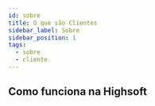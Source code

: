 ```yaml
---
id: sobre
title: O que são Clientes
sidebar_label: Sobre
sidebar_position: 1
tags:
  - sobre
  - cliente
---
```


## Como funciona na Highsoft
